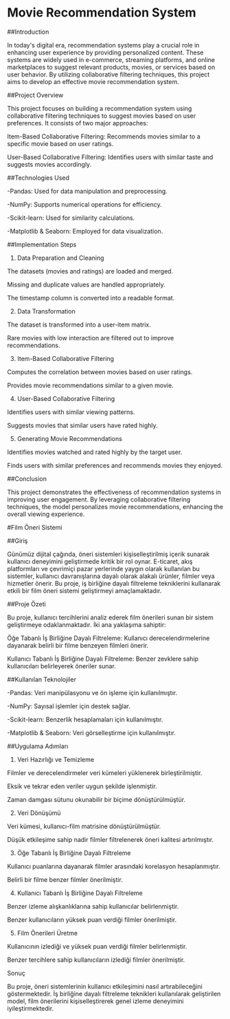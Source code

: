 # Movie Recommendation System

##Introduction

In today's digital era, recommendation systems play a crucial role in enhancing user experience by providing personalized content. These systems are widely used in e-commerce, streaming platforms, and online marketplaces to suggest relevant products, movies, or services based on user behavior. By utilizing collaborative filtering techniques, this project aims to develop an effective movie recommendation system.

##Project Overview

This project focuses on building a recommendation system using collaborative filtering techniques to suggest movies based on user preferences. It consists of two major approaches:

Item-Based Collaborative Filtering: Recommends movies similar to a specific movie based on user ratings.

User-Based Collaborative Filtering: Identifies users with similar taste and suggests movies accordingly.

##Technologies Used

-Pandas: Used for data manipulation and preprocessing.

-NumPy: Supports numerical operations for efficiency.

-Scikit-learn: Used for similarity calculations.

-Matplotlib & Seaborn: Employed for data visualization.

##Implementation Steps

1. Data Preparation and Cleaning

The datasets (movies and ratings) are loaded and merged.

Missing and duplicate values are handled appropriately.

The timestamp column is converted into a readable format.

2. Data Transformation

The dataset is transformed into a user-item matrix.

Rare movies with low interaction are filtered out to improve recommendations.

3. Item-Based Collaborative Filtering

Computes the correlation between movies based on user ratings.

Provides movie recommendations similar to a given movie.

4. User-Based Collaborative Filtering

Identifies users with similar viewing patterns.

Suggests movies that similar users have rated highly.

5. Generating Movie Recommendations

Identifies movies watched and rated highly by the target user.

Finds users with similar preferences and recommends movies they enjoyed.

##Conclusion

This project demonstrates the effectiveness of recommendation systems in improving user engagement. By leveraging collaborative filtering techniques, the model personalizes movie recommendations, enhancing the overall viewing experience.

#Film Öneri Sistemi

##Giriş

Günümüz dijital çağında, öneri sistemleri kişiselleştirilmiş içerik sunarak kullanıcı deneyimini geliştirmede kritik bir rol oynar. E-ticaret, akış platformları ve çevrimiçi pazar yerlerinde yaygın olarak kullanılan bu sistemler, kullanıcı davranışlarına dayalı olarak alakalı ürünler, filmler veya hizmetler önerir. Bu proje, iş birliğine dayalı filtreleme tekniklerini kullanarak etkili bir film öneri sistemi geliştirmeyi amaçlamaktadır.

##Proje Özeti

Bu proje, kullanıcı tercihlerini analiz ederek film önerileri sunan bir sistem geliştirmeye odaklanmaktadır. İki ana yaklaşıma sahiptir:

Öğe Tabanlı İş Birliğine Dayalı Filtreleme: Kullanıcı derecelendirmelerine dayanarak belirli bir filme benzeyen filmleri önerir.

Kullanıcı Tabanlı İş Birliğine Dayalı Filtreleme: Benzer zevklere sahip kullanıcıları belirleyerek öneriler sunar.

##Kullanılan Teknolojiler

-Pandas: Veri manipülasyonu ve ön işleme için kullanılmıştır.

-NumPy: Sayısal işlemler için destek sağlar.

-Scikit-learn: Benzerlik hesaplamaları için kullanılmıştır.

-Matplotlib & Seaborn: Veri görselleştirme için kullanılmıştır.

##Uygulama Adımları

1. Veri Hazırlığı ve Temizleme

Filmler ve derecelendirmeler veri kümeleri yüklenerek birleştirilmiştir.

Eksik ve tekrar eden veriler uygun şekilde işlenmiştir.

Zaman damgası sütunu okunabilir bir biçime dönüştürülmüştür.

2. Veri Dönüşümü

Veri kümesi, kullanıcı-film matrisine dönüştürülmüştür.

Düşük etkileşime sahip nadir filmler filtrelenerek öneri kalitesi artırılmıştır.

3. Öğe Tabanlı İş Birliğine Dayalı Filtreleme

Kullanıcı puanlarına dayanarak filmler arasındaki korelasyon hesaplanmıştır.

Belirli bir filme benzer filmler önerilmiştir.

4. Kullanıcı Tabanlı İş Birliğine Dayalı Filtreleme

Benzer izleme alışkanlıklarına sahip kullanıcılar belirlenmiştir.

Benzer kullanıcıların yüksek puan verdiği filmler önerilmiştir.

5. Film Önerileri Üretme

Kullanıcının izlediği ve yüksek puan verdiği filmler belirlenmiştir.

Benzer tercihlere sahip kullanıcıların izlediği filmler önerilmiştir.

Sonuç

Bu proje, öneri sistemlerinin kullanıcı etkileşimini nasıl artırabileceğini göstermektedir. İş birliğine dayalı filtreleme teknikleri kullanılarak geliştirilen model, film önerilerini kişiselleştirerek genel izleme deneyimini iyileştirmektedir.
